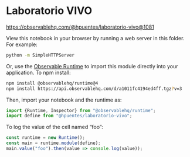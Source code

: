 # Laboratorio VIVO

https://observablehq.com/@hpuentes/laboratorio-vivo@1081

View this notebook in your browser by running a web server in this folder. For
example:

~~~sh
python -m SimpleHTTPServer
~~~

Or, use the [Observable Runtime](https://github.com/observablehq/runtime) to
import this module directly into your application. To npm install:

~~~sh
npm install @observablehq/runtime@4
npm install https://api.observablehq.com/d/a1011fc4194ed4ff.tgz?v=3
~~~

Then, import your notebook and the runtime as:

~~~js
import {Runtime, Inspector} from "@observablehq/runtime";
import define from "@hpuentes/laboratorio-vivo";
~~~

To log the value of the cell named “foo”:

~~~js
const runtime = new Runtime();
const main = runtime.module(define);
main.value("foo").then(value => console.log(value));
~~~
